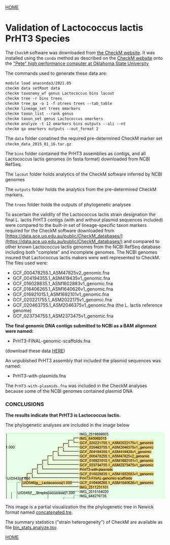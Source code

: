 ---
---
[HOME](/README.md)


# Validation of Lactococcus lactis PrHT3 Species

The `CheckM` software was downloaded from  [the CheckM website](https://ecogenomics.github.io/CheckM/). It was installed using
the `conda` method as described on the [CheckM website](https://github.com/Ecogenomics/CheckM/wiki/Installation#how-to-install-checkm) onto the ["Pete" high performance computer at
Oklahoma State University](https://hpcc.okstate.edu/)

The commands used to generate these data are:
```
module load anaconda3/2021.05
checkm data setRoot data
checkm taxonomy_wf genus Lactococcus bins lacout
checkm tree -r bins trees
checkm tree_qa -o 1 -f otrees trees --tab_table
checkm lineage_set trees omarkers
checkm taxon_list --rank genus
checkm taxon_set genus Lactococcus omarkers
checkm analyze -t 12 omarkers bins outputs --ali --nt
checkm qa omarkers outputs --out_format 2
```
The `data` folder conatined the required pre-determined CheckM marker set `checkm_data_2015_01_16.tar.gz`

The `bins` folder contained the PrHT3 assemblies as contigs, and all Lactococcus lactis 
genomes (in fasta format) downloaded from NCBI RefSeq.

The `lacout` folder holds analytics of the CheckM software inferred by NCBI
genomes

The `outputs` folder holds the analytics from the pre-determined CheckM markers.  

The `trees` folder holds the outputs of phylogenetic analyses

To ascertain the validity of the Lactococcus lactis strain designation
the final L. lactis PrHT3 contigs (with and without plasmid sequences included)
were compared to the built-in set of lineage-specific taxon markers required for the 
CheckM software downloaded from [https://data.ace.uq.edu.au/public/CheckM_databases/](https://data.ace.uq.edu.au/public/CheckM_databases/) 
and compared to other known Lactococcus lactis genomes from the 
NCBI RefSeq database including both "complete" and incomplete genomes. 
The NCBI genomes insured that Lactococcus lactis makers were well represented to CheckM.
The files used were:
- GCF_000478255.1_ASM47825v2_genomic.fna
- GCF_004194355.1_ASM419435v1_genomic.fna
- GCF_016028835.1_ASM1602883v1_genomic.fna
- GCF_016406265.1_ASM1640626v1_genomic.fna
- GCF_016921015.1_ASM1692101v1_genomic.fna
- GCF_020221755.1_ASM2022175v1_genomic.fna
- GCF_020463755.1_ASM2046375v1_genomic.fna (the L. lactis reference genome)
- GCF_023734755.1_ASM2373475v1_genomic.fna


**The final genomic DNA contigs submitted to NCBI as a BAM alignment were named:**
- PrHT3-FINAL-genomic-scaffolds.fna 

(download these data [HERE](/files/PrHT3-FINAL-genomic-scaffolds.fna))

An unpublshed PrHT3 assembly that included the plasmid sequences was named:
- PrHT3-with-plasmids.fna  

The `PrHT3-with-plasmids.fna` was included in the CheckM analyses because some of the NCBI genomes contained plasmid DNA

### CONCLUSIONS ###

**The results indicate that PrHT3 is Lactococcus lactis.** 

The phylogenetic analyses are included in the image below

![PhyloLac.png](/img/PhyLoLac.png)

This image is a partial visualization the the phylogenetic tree in Newick format named [concatenated.tre](/files/concatenated.tre). 

The summary statistics ("strain heterogeneity") of CheckM are available as file [bin_stats.analyze.tsv](/files/bin_stats.analyze.tsv). 

[HOME](/README.md)
